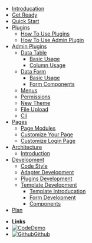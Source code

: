 * [Introducation]()
* [Get Ready](install)
* [Quick Start](quick_start)
* [Plugins]()
  * [How To Use Plugins](plugins/plugins)
  * [How To Use Admin Plugin](plugins/admin) 
* [Admin Plugins]()
  * [Data Table]()
    * [Basic Usage](admin/table/basic)
    * [Column Usage](admin/table/column_usage)
  * [Data Form]()
    * [Basic Usage](admin/form/basic)
    * [Form Components](admin/form/components)
  * [Menus](admin/menus)
  * [Permissions](admin/rbac)
  * [New Theme](admin/theme)
  * [File Upload](admin/file)
  * [Cli](admin/cli)
* [Pages]()
  * [Page Modules](pages/modules)
  * [Customize Your Page](pages/pages)
  * [Customize Login Page](pages/login)  
* [Architecture]()
  * [Introduction](architecture/introduction)
* [Development]()
  * [Code Style](development/code_style)
  * [Adapter Development](development/adapter)
  * [Plugins Development](development/plugins)  
  * [Template Development]()
    * [Template Introducation](development/template/template)
    * [Form Development](development/template/form)         
    * [Components](development/template/components) 
* [Plan](plan)
- **Links**
- [![Code](https://icongr.am/feather/code.svg?size=16&color=808080)Demo](https://demo.go-admin.com/admin)
- [![Github](https://icongram.jgog.in/simple/github.svg?color=808080&size=16)Github](https://github.com/GoAdminGroup/go-admin)